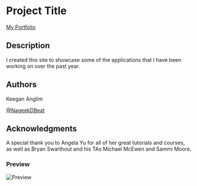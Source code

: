 # Project Title

[My Portfolio](https://guitarkeegan.github.io/personal-portfolio-site/)

## Description

I created this site to showcase some of the applications that I have been working on over the past year.

## Authors

Keegan Anglim

[@NageekDBeat](https://twitter.com/nageekdbeat)


## Acknowledgments

A special thank you to Angela Yu for all of her great tutorials and courses, as well as Bryan Swarthout
and his TAs Michael McEwen and Sammi Moore. 

### Preview

![Preview](./assets/img/KeeganAnglim.gif)